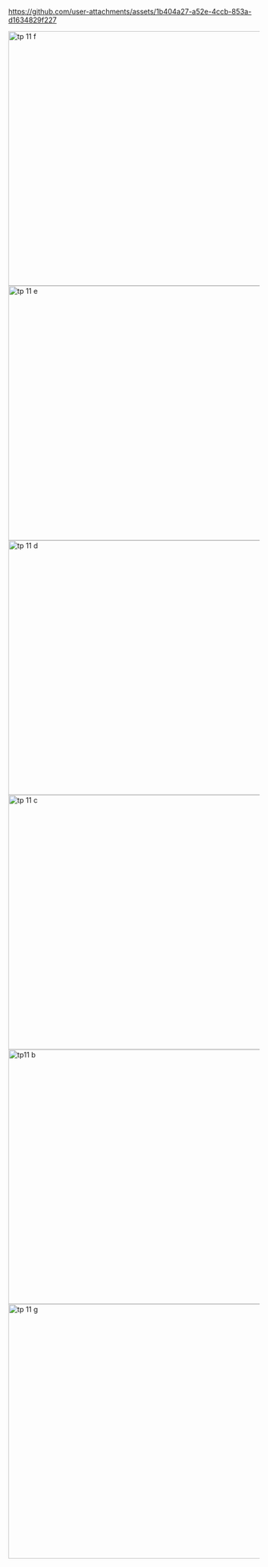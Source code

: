 

https://github.com/user-attachments/assets/1b404a27-a52e-4ccb-853a-d1634829f227


<img width="960" height="510" alt="tp 11 f" src="https://github.com/user-attachments/assets/d7642ddb-4e70-47fc-a87e-b12a62f8f389" />
<img width="960" height="510" alt="tp 11 e" src="https://github.com/user-attachments/assets/033680d6-a7c5-40be-b801-a19f082c0ac4" />
<img width="960" height="510" alt="tp 11 d" src="https://github.com/user-attachments/assets/31910f73-93bb-4621-a9d8-191ae37a7706" />
<img width="960" height="510" alt="tp 11 c" src="https://github.com/user-attachments/assets/6472397c-4430-4e3e-bb0a-35022df088fc" />
<img width="960" height="510" alt="tp11 b" src="https://github.com/user-attachments/assets/893651fe-2243-4587-afd8-c2b24c063fc4" />
<img width="960" height="510" alt="tp 11 g" src="https://github.com/user-attachments/assets/927be12a-289d-4e8f-955f-bf709d307edc" />
